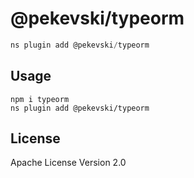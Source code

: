 # @pekevski/typeorm

```javascript
ns plugin add @pekevski/typeorm
```

## Usage

```
npm i typeorm
ns plugin add @pekevski/typeorm
```

## License

Apache License Version 2.0
